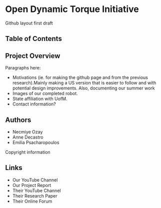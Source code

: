 # Open Dynamic Torque Initiative
Github layout first draft

## Table of Contents 

## Project Overview
Paragraphs here: 
- Motivations (ie. for making the github page and from the previous research).Mainly making a US version that is easier to follow and with potential design improvements. Also, documenting our summer work
- Images of our completed robot.
- State affiliation with UofM. 
- Contact information? 

## Authors
- Necmiye Ozay
- Anne Decastro
- Emilia Psacharopoulos

Copyright information

## Links
- Our YouTube Channel 
- Our Project Report
- Their YouTube Channel
- Their Research Paper
- Their Online Forum 
